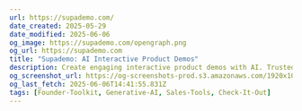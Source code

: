 ```yaml
---
url: https://supademo.com/
date_created: 2025-05-29
date_modified: 2025-06-06
og_image: https://supademo.com/opengraph.png
og_url: https://supademo.com
title: "Supademo: AI Interactive Product Demos"
description: Create engaging interactive product demos with AI. Trusted by 50k+ businesses to solve their customer challenges. Get started for free.
og_screenshot_url: https://og-screenshots-prod.s3.amazonaws.com/1920x1080/80/false/b256baf5f36f01e23a7b2c186e8738959498855b8933cf6cb02d4c2352d31223.jpeg
og_last_fetch: 2025-06-06T14:41:55.831Z
tags: [Founder-Toolkit, Generative-AI, Sales-Tools, Check-It-Out]
---
```


